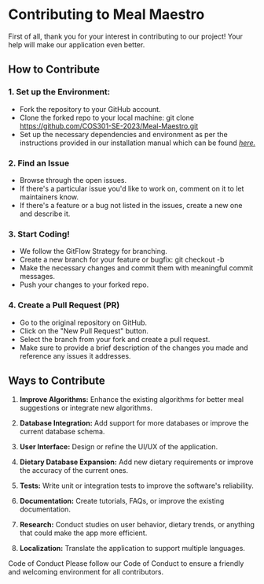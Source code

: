 # Contributing to Meal Maestro

First of all, thank you for your interest in contributing to our project! Your help will make our application even better.

## How to Contribute
### 1. Set up the Environment:
- Fork the repository to your GitHub account.
- Clone the forked repo to your local machine: git clone https://github.com/COS301-SE-2023/Meal-Maestro.git
- Set up the necessary dependencies and environment as per the instructions provided in our installation manual which can be found *[here.](https://docs.google.com/document/d/1q1G-NUT9rfDd2zlWS7SYJnYXWICxeHy6H322RTaM3Cg/edit?usp=sharing)*
### 2. Find an Issue
- Browse through the open issues.
- If there's a particular issue you'd like to work on, comment on it to let maintainers know.
- If there's a feature or a bug not listed in the issues, create a new one and describe it.
### 3. Start Coding!
- We follow the GitFlow Strategy for branching.
- Create a new branch for your feature or bugfix: git checkout -b <branch-name>
- Make the necessary changes and commit them with meaningful commit messages.
- Push your changes to your forked repo.
### 4. Create a Pull Request (PR)
- Go to the original repository on GitHub.
- Click on the "New Pull Request" button.
- Select the branch from your fork and create a pull request.
- Make sure to provide a brief description of the changes you made and reference any issues it addresses.


## Ways to Contribute
1. **Improve Algorithms:** Enhance the existing algorithms for better meal suggestions or integrate new algorithms.

2. **Database Integration:** Add support for more databases or improve the current database schema.

3. **User Interface:** Design or refine the UI/UX of the application.

4. **Dietary Database Expansion:** Add new dietary requirements or improve the accuracy of the current ones.

5. **Tests:** Write unit or integration tests to improve the software's reliability.

6. **Documentation:** Create tutorials, FAQs, or improve the existing documentation.

7. **Research:** Conduct studies on user behavior, dietary trends, or anything that could make the app more efficient.

8. **Localization:** Translate the application to support multiple languages.

Code of Conduct
Please follow our Code of Conduct to ensure a friendly and welcoming environment for all contributors.
